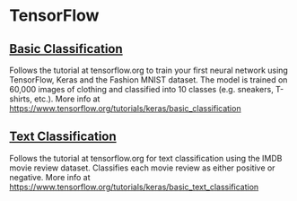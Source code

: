 # TensorFlow

## [Basic Classification](basic-classification.ipynb)
Follows the tutorial at tensorflow.org to train your first neural network using TensorFlow, Keras and the Fashion MNIST dataset. The model is trained on 60,000 images of clothing and classified into 10 classes (e.g. sneakers, T-shirts, etc.). More info at https://www.tensorflow.org/tutorials/keras/basic_classification

## [Text Classification](text-classification.ipynb)
Follows the tutorial at tensorflow.org for text classification using the IMDB movie review dataset. Classifies each movie review as either positive or negative. More info at https://www.tensorflow.org/tutorials/keras/basic_text_classification
